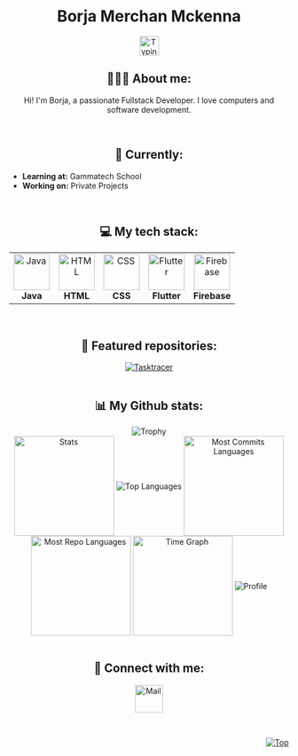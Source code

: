 <h1 align="center">Borja Merchan Mckenna</h1>

<p align="center">
   <img src="https://readme-typing-svg.demolab.com?font=Segoe+UI&color=3DF779&size=30&center=true&vCenter=true&width=450&duration=1500&pause=1000&lines=Fullstack+Developer;Website+Developer;" width="auto" height="35" alt="Typing"/>
</p>

<h2 align="center">👨🏻‍💻 About me:</h2>

<p align="center">Hi! I'm Borja, a passionate Fullstack Developer. I love computers and software development.</p>

<br>

<h2 align="center">🎯 Currently:</h2>

<ul>
  <li><strong>Learning at:</strong> Gammatech School</li>
  <li><strong>Working on:</strong> Private Projects</li>
</ul>

<br>

<h2 align="center">💻 My tech stack:</h2>

<table align="center">
<tr>
   <td align="center"><img src="https://cdn.jsdelivr.net/gh/devicons/devicon/icons/java/java-original.svg" width="65" height="65" alt="Java"/><br><b>Java</b></td>
   <td align="center"><img src="https://cdn.jsdelivr.net/gh/devicons/devicon/icons/html5/html5-original.svg" width="65" height="65" alt="HTML"/><br><b>HTML</b></td>
   <td align="center"><img src="https://cdn.jsdelivr.net/gh/devicons/devicon/icons/css3/css3-original.svg" width="65" height="65" alt="CSS"/><br><b>CSS</b></td>
   <td align="center"><img src="https://cdn.jsdelivr.net/gh/devicons/devicon/icons/flutter/flutter-original.svg" width="65" height="65" alt="Flutter"/><br><b>Flutter</b></td>
   <td align="center"><img src="https://cdn.jsdelivr.net/gh/devicons/devicon/icons/firebase/firebase-plain.svg" width="65" height="65" alt="Firebase"/><br><b>Firebase</b></td>
</tr>
</table>

<br>

<h2 align="center">📕 Featured repositories:</h2>

<div align="center">
<a href="https://github.com/borjamermch/Tasktracer">
  <img src="https://github-readme-stats.vercel.app/api/pin/?username=borjamermck&repo=Tasktracer&theme=transparent" alt="Tasktracer">
</a>
</div>

<br>

<h2 align="center">📊 My Github stats:</h2>

<div align="center">
  <img src="https://github-profile-trophy.vercel.app/?username=borjamermck&row=2&column=3&no-bg=true&margin-w=2&margin-h=2&no-frame=true" alt="Trophy"/>
</div>

<div align="center">
  <img align="center" src="https://github-profile-summary-cards.vercel.app/api/cards/stats?username=borjamermck&theme=transparent" height="180em" alt="Stats"/>
  <img align="center" src="https://github-readme-stats.vercel.app/api/top-langs?username=borjamermck&hide_border=true&no-bg=true&no-frame=true&layout=compact&theme=transparent&langs_count=8&hide=jupyter%20notebook,css" alt="Top Languages"/>
  <img align="center" src="https://github-profile-summary-cards.vercel.app/api/cards/most-commit-language?username=borjamermch&theme=transparent&exclude=html,CSS,Jupyter%20Notebook" height="180em" alt="Most Commits Languages"/>
  <img align="center" src="https://github-profile-summary-cards.vercel.app/api/cards/repos-per-language?username=borjamermck&theme=transparent&exclude=html,CSS,Jupyter%20Notebook" height="180em" alt="Most Repo Languages"/>
  <img align="center" src="https://github-profile-summary-cards.vercel.app/api/cards/productive-time?username=borjamermck&theme=transparent&utcOffset=1" height="180em" alt="Time Graph"/>
  <img align="center" src="https://github-profile-summary-cards.vercel.app/api/cards/profile-details?username=borjamermck&theme=transparent" alt='Profile'/>
</div>

<br>

<h2 align="center">🔗 Connect with me:</h2>

<p align="center">
  <a href="mailto:borjamerchan146@gmail.com">
    <img align="center" src="https://cdn.jsdelivr.net/gh/devicons/devicon/icons/google/google-original.svg" width="50" height="50" alt="Mail" />
  </a>
</p>

<br>

<p align="right"><a href="#top"><img src="https://img.shields.io/static/v1?label&message=Navigate+to+Top&color=0b6ab3&style=flat&logo" alt="Top" /></a></p>
